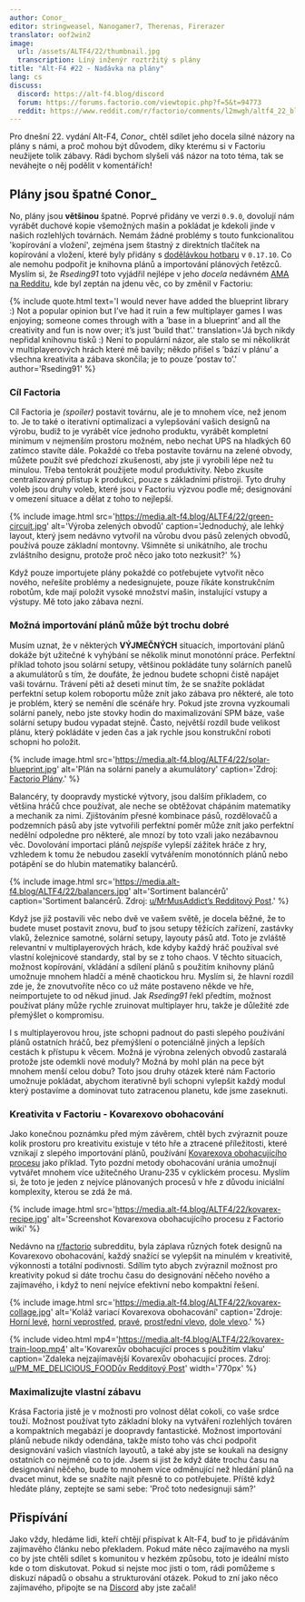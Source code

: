 ```yaml
---
author: Conor_
editor: stringweasel, Nanogamer7, Therenas, Firerazer
translator: oof2win2
image: 
  url: /assets/ALTF4/22/thumbnail.jpg
  transcription: Líný inženýr roztržitý s plány
title: "Alt-F4 #22 - Nadávka na plány"
lang: cs
discuss:
  discord: https://alt-f4.blog/discord
  forum: https://forums.factorio.com/viewtopic.php?f=5&t=94773
  reddit: https://www.reddit.com/r/factorio/comments/l2mwgh/altf4_22_blueprint_rant/
---
```


Pro dnešní 22. vydání Alt-F4, *Conor_* chtěl sdílet jeho docela silné názory na plány s námi, a proč mohou být důvodem, díky kterému si v Factoriu neužijete tolik zábavy. Rádi bychom slyšeli váš názor na toto téma, tak se neváhejte o něj podělit v komentářích! 

## Plány jsou špatné <author>Conor_</author>

No, plány jsou **většinou** špatné. Poprvé přidány ve verzi `0.9.0`, dovolují nám vyrábět duchové kopie všemožných mašin a pokládat je kdekoli jinde v našich rozlehlých továrnách. Nemám žádné problémy s touto funkcionalitou 'kopírování a vložení', zejména jsem štastný z direktních tlačítek na kopírování a vložení, které byly přidány s [dodělávkou hotbaru](https://www.factorio.com/blog/post/fff-278) v `0.17.10`. Co ale nemohu podpořit je knihovna plánů a importování plánových řetězců. Myslím si, že *Rseding91* toto vyjádřil nejlépe v jeho *docela* nedávném [AMA na Redditu](https://www.reddit.com/r/factorio/comments/in5d3i/developer_technicaloriented_ama/g45d2t3/?context=1), kde byl zeptán na jdenu věc, co by změnil v Factoriu:

{% include quote.html text='I would never have added the blueprint library :) Not a popular opinion but I’ve had it ruin a few multiplayer games I was enjoying; someone comes through with a ’base in a blueprint’ and all the creativity and fun is now over; it’s just ’build that’.' translation='Já bych nikdy nepřidal knihovnu tisků :) Není to populární názor, ale stalo se mi několikrát v multiplayerových hrách které mě bavily; někdo přišel s ’bází v plánu’ a všechna kreativita a zábava skončila; je to pouze ’postav to’.' author='Rseding91' %}

### Cíl Factoria

Cíl Factoria je *(spoiler)* postavit továrnu, ale je to mnohem více, než jenom to. Je to také o iterativní optimalizaci a vylepšování vašich designů na výrobu, budiž to je vyrábět více jednoho produktu, vyrábět kompletní minimum v nejmenším prostoru možném, nebo nechat UPS na hladkých 60 zatímco stavíte dále. Pokaždé co třeba postavíte továrnu na zelené obvody, můžete použít své předchozí zkušenosti, aby jste ji vyrobili lépe než tu minulou. Třeba tentokrát použijete modul produktivity. Nebo zkusíte centralizovaný přístup k produkci, pouze s základními přístroji. Tyto druhy voleb jsou druhy voleb, které jsou v Factoriu výzvou podle mě; designování v omezení situace a dělat z toho to nejlepší.

{% include image.html src='https://media.alt-f4.blog/ALTF4/22/green-circuit.jpg' alt='Výroba zelených obvodů' caption='Jednoduchý, ale lehký layout, který jsem nedávno vytvořil na vůrobu dvou pásů zelených obvodů, používá pouze základní montovny. Všimněte si unikátního, ale trochu zvláštního designu, protože proč něco jako toto nezkusit?' %}

Když pouze importujete plány pokaždé co potřebujete vytvořit něco nového, neřešíte problémy a nedesignujete, pouze říkáte konstrukčním robotům, kde mají položit vysoké množství mašin, instalující vstupy a výstupy. Mě toto jako zábava nezní.

### Možná importování plánů může být trochu dobré

Musím uznat, že v některých **VÝJMEČNÝCH** situacích, importování plánů dokáže být užitečné k vyhýbání se několik minut monotónní práce. Perfektní příklad tohoto jsou solární setupy, většinou pokládáte tuny solárních panelů a akumulátorů s tím, že doufáte, že jednou budete schopni čistě napájet vaši továrnu. Trávení pěti až deseti minut tím, že se snažíte pokládat perfektní setup kolem roboportu může znít jako zábava pro některé, ale toto je problém, který se nemění dle scénáře hry. Pokud jste zrovna vyzkoumali solární panely, nebo jste stovky hodin do maximalizování SPM báze, vaše solární setupy budou vypadat stejně. Často, největší rozdíl bude velikost plánu, který pokládáte v jeden čas a jak rychle jsou konstrukční roboti schopni ho položit.

{% include image.html src='https://media.alt-f4.blog/ALTF4/22/solar-blueprint.jpg' alt='Plán na solární panely a akumulátory' caption='Zdroj: <a href="https://factorioprints.com/view/-KYeNAYQVgk2DcbuORde">Factorio Plány</a>.' %}

Balancéry, ty doopravdy mystické výtvory, jsou dalším příkladem, co většina hráčů chce používat, ale neche se obtěžovat chápáním matematiky a mechanik za nimi. Zjištováním přesné kombinace pásů, rozdělovačů a podzemních pásů aby jste vytvořili perfektní poměr může znít jako perfektní nedělní odpoledne pro některé, ale mnozí by toto vzali jako nezábavnou věc. Dovolování importaci plánů *nejspíše* vylepší zážitek hráče z hry, vzhledem k tomu že nebudou zaseklí vytvářením monotónních plánů nebo potápění se do hlubin matematiky balancérů.

{% include image.html src='https://media.alt-f4.blog/ALTF4/22/balancers.jpg' alt='Sortiment balancérů' caption='Sortiment balancérů. Zdroj: <a href="https://www.reddit.com/r/factorio/comments/bf600q/my_take_on_balancers_designed_to_help_understand/">u/MrMusAddict’s Redditový Post</a>.' %}

Když jse již postavili věc nebo dvě ve vašem světě, je docela běžné, že to budete muset postavit znovu, buď to jsou setupy těžících zařízení, zastávky vlaků, železnice samotné, solární setupy, layouty pásů atd. Toto je zvláště relevantní v multiplayerových hrách, kde kdyby každý hráč používal své vlastní kolejnicové standardy, stal by se z toho chaos. V těchto situacích, možnost kopírování, vkládání a sdílení plánů s použitím knihovny plánů umožnuje mnohem hladčí a méně chaotickou hru. Myslím si, že hlavní rozdíl zde je, že znovutvoříte něco co už máte postaveno někde ve hře, neimportujete to od někud jinud. Jak *Rseding91* řekl předtím, možnost používat plány může rychle zruinovat multiplayer hru, takže je důležité zde přemýšlet o kompromisu.

I s multiplayerovou hrou, jste schopni padnout do pasti slepého používání plánů ostatních hráčů, bez přemýšlení o potenciálně jiných a lepších cestách k přístupu k věcem. Možná je výrobna zelených obvodů zastaralá protože jste odemkli nové moduly? Možná by mohl plán na pece být mnohem menší celou dobu? Toto jsou druhy otázek které nám Factorio umožnuje pokládat, abychom iterativně byli schopni vylepšit každý modul který postavíme a dominovat tuto zatracenou planetu, kde jsme zaseknuti.

### Kreativita v Factoriu - Kovarexovo obohacování

Jako konečnou poznámku před mým závěrem, chtěl bych zvýraznit pouze kolik prostoru pro kreativitu existuje v této hře a ztracené příležitosti, které vznikají z slepého importování plánů, používání [Kovarexova obohacujícího procesu](https://wiki.factorio.com/Kovarex_enrichment_process) jako příklad. Tyto pozdní metody obohacování uránia umožnují vytvářet mnohem více užitečného Uranu-235 v cyklickém procesu. Myslím si, že toto je jeden z nejvíce plánovaných procesů v hře z důvodu iniciální komplexity, kterou se zdá že má.

{% include image.html src='https://media.alt-f4.blog/ALTF4/22/kovarex-recipe.jpg' alt='Screenshot Kovarexova obohacujícího procesu z Factorio wiki' %}

Nedávno na [r/factorio](https://www.reddit.com/r/factorio/) subredditu, byla záplava různých fotek designů na Kovarexovo obohacování, každý snažící se vylepšit na minulém v kreativitě, výkonnosti a totální podivnosti. Sdílím tyto abych zvýraznil možnost pro kreativity pokud si dáte trochu času do designování něčeho nového a zajímavého, i když to není nejvíce efektivní nebo kompaktní řešení.

{% include image.html src='https://media.alt-f4.blog/ALTF4/22/kovarex-collage.jpg' alt='Koláž variací Kovarexova obohacování' caption='Zdroje: <a href="https://www.reddit.com/r/factorio/comments/it53gn/so_i_built_a_kovarex_enrichment_process_setup/">Horní levé</a>, <a href="https://www.reddit.com/r/factorio/comments/ju509t/my_noobish_try_at_kovarex_enrichment/">horní veprostřed</a>, <a href="https://www.reddit.com/r/factorio/comments/jkmkyc/my_overkill_beaconed_buffered_uranium_processing/">pravé</a>, <a href="https://www.reddit.com/r/factorio/comments/hrumlj/beaconed_kovarex_processing_with_no_circuits/">prostřední vlevo</a>, <a href="https://www.reddit.com/r/factorio/comments/hgb8zn/the_1_million_monkeys_method_of_kovarex_enrichment/">dole vlevo</a>.' %}

{% include video.html mp4='https://media.alt-f4.blog/ALTF4/22/kovarex-train-loop.mp4' alt='Kovarexův obohacující proces s použitím vlaku' caption='Zdaleka nejzajímavější Kovarexův obohacující proces. Zdroj: <a href="https://www.reddit.com/r/factorio/comments/jj4nsl/my_take_on_kovarex_circle_nuketrain_violently/">u/PM_ME_DELICIOUS_FOODův Redditový Post</a>' width='770px' %}

### Maximalizujte vlastní zábavu

Krása Factoria jistě je v možnosti pro volnost dělat cokoli, co vaše srdce touží. Možnost používat tyto základní bloky na vytváření rozlehlých továren a kompaktních megabází je doopravdy fantastické. Možnost importování plánů nebude nikdy odendána, takže místo toho vás chci podpořit designování vašich vlastních layoutů, a také aby jste se koukali na designy ostatních co nejméně co to jde. Jsem si jist že když dáte trochu času na designování něčeho, bude to mnohem více odměnující než hledání plánů na dvacet minut, kde se snažíte najít přesně to co potřebujete. Příště když hledáte plány, zeptejte se sami sebe: 'Proč toto nedesignuji sám?'

## Přispívání

Jako vždy, hledáme lidi, kteří chtějí přispívat k Alt-F4, buď to je přidáváním zajímavěho článku nebo překladem. Pokud máte něco zajímavého na mysli co by jste chtěli sdílet s komunitou v hezkém způsobu, toto je ideální místo kde o tom diskutovat. Pokud si nejste moc jisti o tom, rádi pomůžeme s diskuzí nápadů o obsahu a strukturování otázek. Pokud to zní jako něco zajímavého, připojte se na [Discord](https://alt-f4.blog/discord) aby jste začali!
